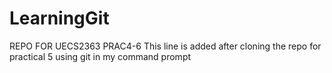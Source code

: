 # LearningGit
REPO FOR UECS2363 PRAC4-6
This line is added after cloning the repo for practical 5 using git in my command prompt
